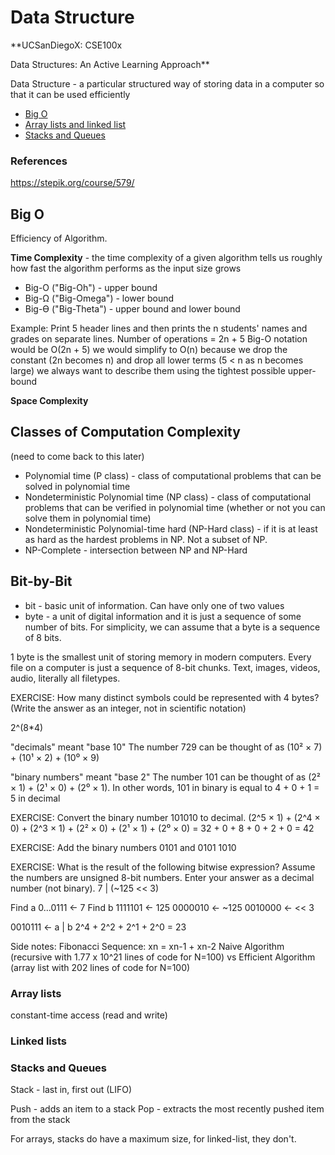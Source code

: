 # Data Structure
**UCSanDiegoX: CSE100x

Data Structures: An Active Learning Approach**


Data Structure - a particular structured way of storing data in a computer so that it can be used efficiently

- [Big O](#Big-O)
- [Array lists and linked list](#Array-lists)
- [Stacks and Queues](#Stacks-and-Queues)


### References
https://stepik.org/course/579/


## Big O
Efficiency of Algorithm.

**Time Complexity** - the time complexity of a given algorithm tells us roughly how fast the algorithm performs as the input size grows

- Big-O ("Big-Oh") - upper bound
- Big-Ω ("Big-Omega") - lower bound
- Big-ϴ ("Big-Theta") - upper bound and lower bound

Example: Print 5 header lines and  then prints the n students' names and grades on separate lines.
Number of operations = 2n + 5
Big-O notation would be O(2n + 5)
we would simplify to O(n) because we drop the constant (2n becomes n) and drop all lower terms (5 < n as n becomes large)
we always want to describe them using the tightest possible upper-bound

**Space Complexity**

## Classes of Computation Complexity
(need to come back to this later)
- Polynomial time (P class) - class of computational problems that can be solved in polynomial time
- Nondeterministic Polynomial time (NP class) - class of computational problems that can be verified in polynomial time (whether or not you can solve them in polynomial time)
- Nondeterministic Polynomial-time hard (NP-Hard class) - if it is at least as hard as the hardest problems in NP. Not a subset of NP.
- NP-Complete - intersection between NP and NP-Hard


## Bit-by-Bit

- bit - basic unit of information. Can have only one of two values
- byte - a unit of digital information and it is just a sequence of some number of bits. For simplicity,  we can assume that a byte is a sequence of 8 bits.

1 byte is the smallest unit of storing memory in modern computers. Every file on a computer is just a sequence of 8-bit chunks. Text, images, videos, audio, literally all filetypes.

EXERCISE:
  How many distinct symbols could be represented with 4 bytes? (Write the answer as an integer, not in scientific notation)

2^(8*4)


"decimals" meant "base 10"
The number 729 can be thought of as (10² × 7) + (10¹ × 2) + (10⁰ × 9)

"binary numbers" meant "base 2"
The number 101 can be thought of as  (2² × 1) + (2¹ × 0) + (2⁰ × 1).
In other words, 101 in binary is equal to 4 + 0 + 1 = 5 in decimal

EXERCISE:
  Convert the binary number 101010 to decimal.
  (2^5 × 1) + (2^4 × 0) + (2^3 × 1) + (2² × 0) + (2¹ × 1) + (2⁰ × 0)
  = 32 + 0 + 8 + 0 + 2 + 0 = 42

EXERCISE:
  Add the binary numbers 0101 and 0101
  1010

EXERCISE:
  What is the result of the following bitwise expression? Assume the numbers are unsigned 8-bit numbers. Enter your answer as a decimal number (not binary).
  7 | (~125 << 3)

  Find a
  0...0111 <- 7
  Find b
  1111101 <- 125
  0000010 <- ~125
  0010000 <- << 3

  0010111 <- a | b
  2^4 + 2^2 + 2^1 + 2^0 = 23



Side notes:
Fibonacci Sequence: xn = xn-1 + xn-2
Naive Algorithm (recursive with 1.77 x 10^21 lines of code for N=100) vs Efficient Algorithm (array list with 202 lines of code for N=100)



### Array lists
constant-time access (read and write)


### Linked lists


### Stacks and Queues

Stack - last in, first out (LIFO)

Push - adds an item to a stack
Pop - extracts the most recently pushed item from the stack

For arrays, stacks do have a maximum size, for linked-list, they don't.
